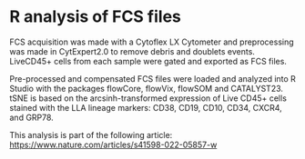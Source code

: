# R analysis of FCS files

FCS acquisition was made with a Cytoflex LX Cytometer and preprocessing was made in CytExpert2.0 to remove debris and doublets events. LiveCD45+ cells from each sample were gated and exported as FCS files.

Pre-processed and compensated FCS files were loaded and analyzed into R Studio with the packages flowCore, flowVix, flowSOM and CATALYST23. tSNE is based on the arcsinh-transformed expression of Live CD45+ cells stained with the LLA lineage markers: CD38, CD19, CD10, CD34, CXCR4, and GRP78.

This analysis is part of the following article:
https://www.nature.com/articles/s41598-022-05857-w